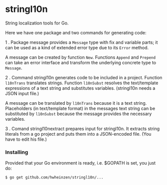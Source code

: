 # stringl10n
String localization tools for Go.

Here we have one package and two commands for generating code:

1 . Package message provides a `Message` type with fix and variable parts;
it can be used as a kind of extended error type due to its `Error` method. 

A message can be created by function `New`.
Functions `Append` and `Prepend` can take an error interface and
transform the underlying concrete type to `Message`.

2 . Command stringl10n generates code to be included in a project. 
Function `l10nTrans` translates strings.
Function `l10nSubst` resolves the text/template expressions of a
text string and substitutes variables. 
(stringl10n needs a JSON input file.)

A message can be translated by `l10nTrans` because it is a text string.
Placeholders (in text/template format) in the messages text string can
be substituted  by `l10nSubst` because the message provides the necessary
variables.

3 . Comand stringl10nextract prepares input for stringl10n.
It extracts string literals from a go project and puts them into
a JSON-encoded file. (You have to edit his file.)

### Installing
Provided that your Go environment is ready, i.e. $GOPATH is set, you just do:

`$ go get github.com/hwheinzen/stringl10n/...`
